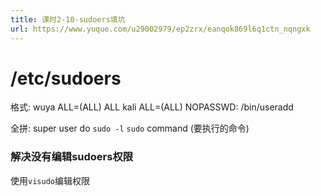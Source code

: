 ```yaml
---
title: 课时2-10-sudoers填坑
url: https://www.yuque.com/u29002979/ep2zrx/eanqok869l6q1ctn_nqngxk
---
```


<a name="vOgWo"></a>

# /etc/sudoers

格式:
wuya ALL=(ALL) ALL
kali ALL=(ALL) NOPASSWD: /bin/useradd

全拼: super user do
`sudo -l`
`sudo` command (要执行的命令) <a name="LPyxE"></a>

### 解决没有编辑sudoers权限

使用`visudo`编辑权限
